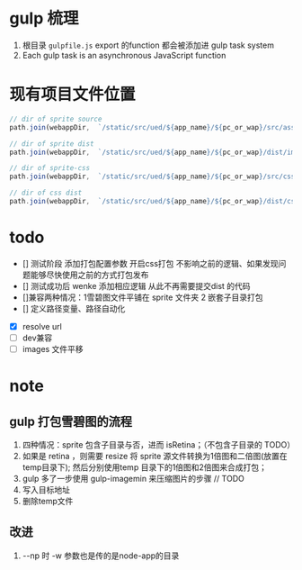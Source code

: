 # gulp 梳理

1. 根目录 `gulpfile.js` export 的function 都会被添加进 gulp task system
2. Each gulp task is an asynchronous JavaScript function

# 现有项目文件位置

```js
// dir of sprite source
path.join(webappDir,  `/static/src/ued/${app_name}/${pc_or_wap}/src/asset/sprite`) // 可以有一层子目录 将分别打包

// dir of sprite dist
path.join(webappDir,  `/static/src/ued/${app_name}/${pc_or_wap}/dist/images/sprite`)

// dir of sprite-css
path.join(webappDir,  `/static/src/ued/${app_name}/${pc_or_wap}/src/css/sprite`)

// dir of css dist
path.join(webappDir,  `/static/src/ued/${app_name}/${pc_or_wap}/dist/css`)
```

# todo

- [] 测试阶段 添加打包配置参数 开启css打包 不影响之前的逻辑、如果发现问题能够尽快使用之前的方式打包发布
- [] 测试成功后  wenke 添加相应逻辑  从此不再需要提交dist 的代码
- []兼容两种情况：1雪碧图文件平铺在 sprite 文件夹  2 嵌套子目录打包
- [] 定义路径变量、路径自动化
- [x] resolve url
- [ ] dev兼容
- [ ] images 文件平移

# note

## gulp 打包雪碧图的流程

1. 四种情况：sprite 包含子目录与否，进而 isRetina；（不包含子目录的 TODO）
2. 如果是 retina ，则需要 resize 将 sprite 源文件转换为1倍图和二倍图(放置在temp目录下); 然后分别使用temp 目录下的1倍图和2倍图来合成打包；
3. gulp 多了一步使用 gulp-imagemin 来压缩图片的步骤  // TODO
4. 写入目标地址
5. 删除temp文件


## 改进

1. --np 时   -w 参数也是传的是node-app的目录